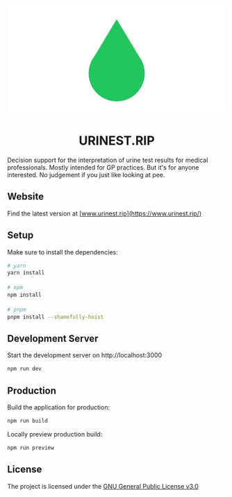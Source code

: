 [![Banner](/assets/banner.png)](https://www.linkedin.com/in/martienoranje/)

<h1 align="center">
URINEST.RIP
</h1>

Decision support for the interpretation of urine test results for medical professionals. Mostly intended for GP practices. But it's for anyone interested. No judgement if you just like looking at pee.

## Website

Find the latest version at [www.urinest.rip](https://www.urinest.rip/)

## Setup

Make sure to install the dependencies:

```bash
# yarn
yarn install

# npm
npm install

# pnpm
pnpm install --shamefully-hoist
```

## Development Server

Start the development server on http://localhost:3000

```bash
npm run dev
```

## Production

Build the application for production:

```bash
npm run build
```

Locally preview production build:

```bash
npm run preview
```

## License

The project is licensed under the [GNU General Public License v3.0](https://github.com/moranje/urinestrip/blob/master/LICENSE.md)
